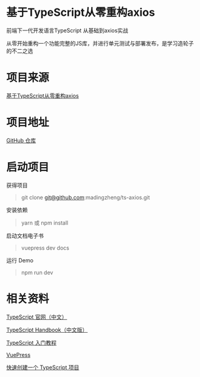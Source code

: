 # 基于TypeScript从零重构axios

前端下一代开发语言TypeScript 从基础到axios实战

从零开始重构一个功能完整的JS库，并进行单元测试与部署发布，是学习造轮子的不二之选

# 项目来源

[基于TypeScript从零重构axios](https://coding.imooc.com/class/330.html)

# 项目地址

[GitHub 仓库](https://github.com/YanXinChen1990/imooc-ts-axios)

# 启动项目

获得项目
> git clone git@github.com:madingzheng/ts-axios.git

安装依赖
> yarn
或
> npm install

启动文档电子书
> vuepress dev docs

运行 Demo
> npm run dev

# 相关资料

[TypeScript 官网（中文）](https://www.tslang.cn/)

[TypeScript Handbook（中文版）](https://zhongsp.gitbooks.io/typescript-handbook/content/)

[TypeScript 入门教程](https://ts.xcatliu.com/)

[VuePress](https://vuepress.vuejs.org/zh/)

[快速创建一个 TypeScript 项目](https://github.com/alexjoverm/typescript-library-starter)
